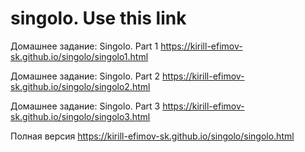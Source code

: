 # singolo. Use this link
Домашнее задание: Singolo. Part 1
https://kirill-efimov-sk.github.io/singolo/singolo1.html

Домашнее задание: Singolo. Part 2
https://kirill-efimov-sk.github.io/singolo/singolo2.html

Домашнее задание: Singolo. Part 3
https://kirill-efimov-sk.github.io/singolo/singolo3.html

Полная версия
https://kirill-efimov-sk.github.io/singolo/singolo.html
